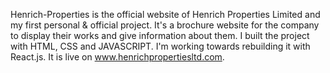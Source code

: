 Henrich-Properties is the official website of Henrich Properties Limited and my first personal & official project. It's a brochure website for the company to display their works and give information about them.
I built the project with HTML, CSS and JAVASCRIPT. I'm working towards rebuilding it with React.js.
It is live on www.henrichpropertiesltd.com.
